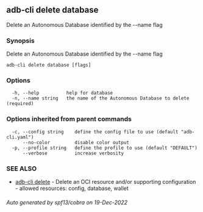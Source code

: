 ## adb-cli delete database

Delete an Autonomous Database identified by the --name flag

### Synopsis

Delete an Autonomous Database identified by the --name flag

```
adb-cli delete database [flags]
```

### Options

```
  -h, --help          help for database
  -n, --name string   the name of the Autonomous Database to delete (required)
```

### Options inherited from parent commands

```
  -c, --config string    define the config file to use (default "adb-cli.yaml")
      --no-color         disable color output
  -p, --profile string   define the profile to use (default "DEFAULT")
      --verbose          increase verbosity
```

### SEE ALSO

* [adb-cli delete](adb-cli_delete.md)	 - Delete an OCI resource and/or supporting configuration - allowed resources: config, database, wallet

###### Auto generated by spf13/cobra on 19-Dec-2022
